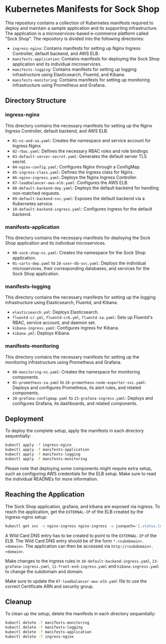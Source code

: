 # Kubernetes Manifests for Sock Shop
This repository contains a collection of Kubernetes manifests required to deploy and maintain a sample application and its supporting infrastructure. The application is a microservices-based e-commerce platform called "Sock Shop". The repository is divided into the following directories:

- `ingress-nginx`: Contains manifests for setting up Nginx Ingress Controller, default backend, and AWS ELB.
- `manifests-application`: Contains manifests for deploying the Sock Shop application and its individual microservices.
- `manifests-logging`: Contains manifests for setting up logging infrastructure using Elasticsearch, Fluentd, and Kibana.
- `manifests-monitoring`: Contains manifests for setting up monitoring infrastructure using Prometheus and Grafana.

## Directory Structure
### ingress-nginx

This directory contains the necessary manifests for setting up the Nginx Ingress Controller, default backend, and AWS ELB.

- `01-ns-and-sa.yaml`: Creates the namespace and service account for Ingress Nginx.
- `02-rbac.yaml`: Defines the necessary RBAC roles and role bindings.
- `03-default-server-secret.yaml`: Generates the default server TLS secret.
- `04-nginx-config.yaml`: Configures Nginx through a ConfigMap.
- `05-ingress-class.yaml`: Defines the ingress class for Nginx.
- `06-nginx-ingress.yaml`: Deploys the Nginx Ingress Controller.
- `07-loadbalancer-aws-elb.yaml`: Configures the AWS ELB.
- `08-default-backend-dep.yaml`: Deploys the default backend for handling non-matched requests.
- `09-default-backend-svc.yaml`: Exposes the default backend via a Kubernetes service.
- `10-default-backend-ingress.yaml`: Configures ingress for the default backend.

### manifests-application
This directory contains the necessary manifests for deploying the Sock Shop application and its individual microservices.

- `00-sock-shop-ns.yaml`: Creates the namespace for the Sock Shop application.
- `01-carts-dep.yaml` to `28-user-db-svc.yaml`: Deploys the individual microservices, their corresponding databases, and services for the Sock Shop application.

### manifests-logging
This directory contains the necessary manifests for setting up the logging infrastructure using Elasticsearch, Fluentd, and Kibana.

- `elasticsearch.yml`: Deploys Elasticsearch.
- `fluentd-cr.yml`, `fluentd-crb.yml`, `fluentd-sa.yaml`: Sets up Fluentd's RBAC, service account, and daemon set.
- `kibana-ingress.yaml`: Configures ingress for Kibana.
- `kibana.yml`: Deploys Kibana.

### manifests-monitoring
This directory contains the necessary manifests for setting up the monitoring infrastructure using Prometheus and Grafana.

- `00-monitoring-ns.yaml`: Creates the namespace for monitoring components.
- `01-prometheus-sa.yaml` to `26-prometheus-node-exporter-svc.yaml`: Deploys and configures Prometheus, its alert rules, and related components.
- `20-grafana-configmap.yaml` to `23-grafana-ingress.yaml`: Deploys and configures Grafana, its dashboards, and related components.

## Deployment
To deploy the complete setup, apply the manifests in each directory sequentially:

```bash
kubectl apply -f ingress-nginx
kubectl apply -f manifests-application
kubectl apply -f manifests-logging
kubectl apply -f manifests-monitoring
```
Please note that deploying some components might require extra setup, such as configuring AWS credentials for the ELB setup. Make sure to read the individual READMEs for more information.

## Reaching the Application
The Sock Shop application, grafana, and kibana are exposed via ingress. To reach the application, get the `EXTERNAL-IP` of the ELB created by the ingress-nginx setup:

```bash
kubectl get svc -n nginx-ingress nginx-ingress -o jsonpath='{.status.loadBalancer.ingress[0].hostname}'
```

A Wild Card DNS entry has to be created to point to the `EXTERNAL-IP` of the ELB. The Wild Card DNS entry should be of the form `*.<subdomain>.<domain>`. The application can then be accessed via `http://<subdomain>.<domain>`.

Make changes to the ingress rules in `10-default-backend-ingress.yaml`, `23-grafana-ingress.yaml`, `11-front-end-ingress.yaml` and `kibana-ingress.yaml` to change the subdomain and domain.

Make sure to update the `07-loadbalancer-aws-elb.yaml` file to use the correct Certificate ARN and security group.

## Cleanup
To clean up the setup, delete the manifests in each directory sequentially:

```bash
kubectl delete -f manifests-monitoring
kubectl delete -f manifests-logging
kubectl delete -f manifests-application
kubectl delete -f ingress-nginx
```


